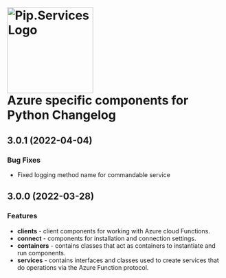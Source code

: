# <img src="https://uploads-ssl.webflow.com/5ea5d3315186cf5ec60c3ee4/5edf1c94ce4c859f2b188094_logo.svg" alt="Pip.Services Logo" width="200"> <br/> Azure specific components for Python Changelog

## <a name="3.0.1"></a> 3.0.1 (2022-04-04)

### Bug Fixes
- Fixed logging method name for commandable service

## <a name="3.0.0"></a> 3.0.0 (2022-03-28)

### Features
- **clients** - client components for working with Azure cloud Functions.
- **connect** - components for installation and connection settings.
- **containers** - contains classes that act as containers to instantiate and run components.
- **services** - contains interfaces and classes used to create services that do operations via the Azure Function protocol.